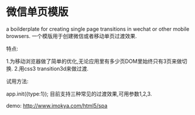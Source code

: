 微信单页模版
======================

a boilderplate for creating single page transitions in wechat or other mobile browsers.
一个模版用于创建微信或者移动单页过渡效果.

特点:

1.为移动浏览器做了简单的优化,无论应用里有多少页DOM里始终只有3页来做切换.
2.用css3 transition3d来做过渡.

试用方法:

app.init({type:1}); 目前支持三种常见的过渡效果,可用参数1,2,3.

demo:
http://www.imokya.com/html5/spa
